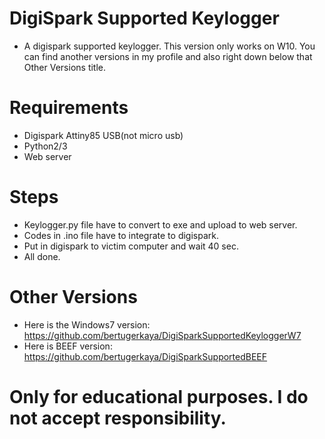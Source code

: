 # DigiSpark Supported Keylogger
* A digispark supported keylogger. This version only works on W10. You can find another versions in my profile and also right down below that Other Versions title.


# Requirements

* Digispark Attiny85 USB(not micro usb)
* Python2/3
* Web server


# Steps
* Keylogger.py file have to convert to exe and upload to web server.
* Codes in .ino file have to integrate to digispark.
* Put in digispark to victim computer and wait 40 sec.
* All done.



# Other Versions
* Here is the Windows7 version: https://github.com/bertugerkaya/DigiSparkSupportedKeyloggerW7
* Here is BEEF version: https://github.com/bertugerkaya/DigiSparkSupportedBEEF


# Only for educational purposes. I do not accept responsibility. #
